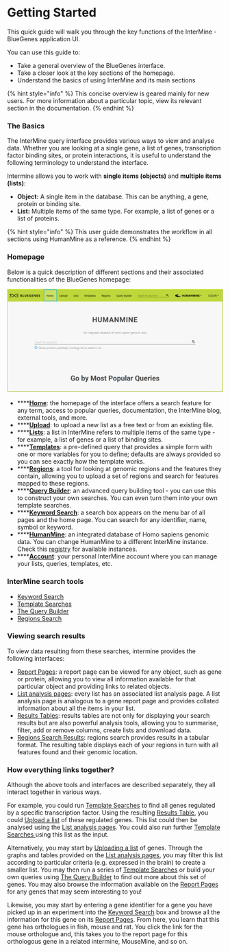 # Getting Started

This quick guide will walk you through the key functions of the InterMine - BlueGenes application UI. 

You can use this guide to:

* Take a general overview of the BlueGenes interface.
* Take a closer look at the key sections of the homepage.
* Understand the basics of using InterMine and its main sections 

{% hint style="info" %}
This concise overview is geared mainly for new users. For more information about a particular topic, view its relevant section in the documentation. 
{% endhint %}

### The Basics

The InterMine query interface provides various ways to view and analyse data. Whether you are looking at a single gene, a list of genes, transcription factor binding sites, or protein interactions, it is useful to understand the following terminology to understand the interface. 

Intermine allows you to work with **single items \(objects\)** and **multiple items \(lists\)**:

* **Object:** A single item in the database. This can be anything, a gene, protein or binding site.
* **List:** Multiple items of the same type. For example, a list of genes or a list of proteins.

{% hint style="info" %}
This user guide demonstrates the workflow in all sections using HumanMine as a reference.
{% endhint %}

### Homepage

Below is a quick description of different sections and their associated functionalities of the BlueGenes homepage: 

![The BlueGenes UI Homepage](../../.gitbook/assets/homepage%20%282%29.png)

* \*\*\*\*[**Home**](http://bluegenes.apps.intermine.org/humanmine): the homepage of the interface offers a search feature for any term, access to popular queries, documentation, the InterMine blog, external tools, and more.
* \*\*\*\*[**Upload**](lists/upload-a-list.md): to upload a new list as a free text or from an existing file. 
* \*\*\*\*[**Lists**](lists/): a list in InterMine refers to multiple items of the same type - for example, a list of genes or a list of binding sites. 
* \*\*\*\*[**Templates**](template-search.md): a pre-defined query that provides a simple form with one or more variables for you to define; defaults are always provided so you can see exactly how the template works.
* \*\*\*\*[**Regions**](region-search.md): a tool for looking at genomic regions and the features they contain, allowing you to upload a set of regions and search for features mapped to these regions.
* \*\*\*\*[**Query Builder**](the-query-builder.md): an advanced query building tool - you can use this to construct your own searches. You can even turn them into your own template searches.
* \*\*\*\*[**Keyword Search**](keyword-search.md): a search box appears on the menu bar of all pages and the home page. You can search for any identifier, name, symbol or keyword.
* \*\*\*\*[**HumanMine**](http://bluegenes.apps.intermine.org/humanmine): an integrated database of Homo sapiens genomic data. You can change HumanMine to a different InterMine instance. Check this [registry](http://registry.intermine.org/) for available instances.   
* \*\*\*\*[**Account**](account.md): your personal InterMine account where you can manage your lists, queries, templates, etc.  

### InterMine search tools

* [Keyword Search](keyword-search.md)
* [Template Searches](template-search.md)
* [The Query Builder](the-query-builder.md)
* [Regions Search](region-search.md)

### Viewing search results

To view data resulting from these searches, intermine provides the following interfaces:

* [Report Pages](report-pages.md):  a report page can be viewed for any object, such as gene or protein, allowing you to view all information available for that particular object and providing links to related objects. 
* [List analysis pages](lists/list-analysis-pages.md): every list has an associated list analysis page. A list analysis page is analogous to a gene report page and provides collated information about all the items in your list.
* [Results Tables](results-tables.md): results tables are not only for displaying your search results but are also powerful analysis tools, allowing you to summarise, filter, add or remove columns, create lists and download data.
* [Regions Search Results](region-search.md): regions search provides results in a tabular format. The resulting table displays each of your regions in turn with all features found and their genomic location. 

### How everything links together?

Although the above tools and interfaces are described separately, they all interact together in various ways. 

For example, you could run [Template Searches](template-search.md) to find all genes regulated by a specific transcription factor. Using the resulting [Results Table](results-tables.md), you could [Upload a list](lists/upload-a-list.md) of these regulated genes. This list could then be analysed using the [List analysis pages](lists/list-analysis-pages.md). You could also run further [Template Searches ](template-search.md)using this list as the input.

Alternatively, you may start by [Uploading a list](lists/upload-a-list.md) of genes. Through the graphs and tables provided on the [List analysis pages](lists/list-analysis-pages.md), you may filter this list according to particular criteria \(e.g. expressed in the brain\) to create a smaller list. You may then run a series of [Template Searches](template-search.md) or build your own queries using [The Query Builder](the-query-builder.md) to find out more about this set of genes. You may also browse the information available on the [Report Pages](report-pages.md) for any genes that may seem interesting to you! 

Likewise, you may start by entering a gene identifier for a gene you have picked up in an experiment into the [Keyword Search](keyword-search.md) box and browse all the information for this gene on its [Report Pages](report-pages.md). From here, you learn that this gene has orthologues in fish, mouse and rat. You click the link for the mouse orthologue and, this takes you to the report page for this orthologous gene in a related intermine, MouseMine, and so on.

